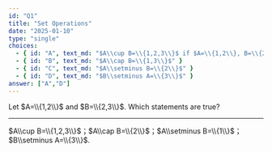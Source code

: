 ```yaml
---
id: "Q1"
title: "Set Operations"
date: "2025-01-10"
type: "single"
choices:
  - { id: "A", text_md: "$A\\cup B=\\{1,2,3\\}$ if $A=\\{1,2\\}, B=\\{2,3\\}$" }
  - { id: "B", text_md: "$A\\cap B=\\{1,3\\}$" }
  - { id: "C", text_md: "$A\\setminus B=\\{2\\}$" }
  - { id: "D", text_md: "$B\\setminus A=\\{3\\}$" }
answer: ["A","D"]
---
```

Let $A=\\{1,2\\}$ and $B=\\{2,3\\}$. Which statements are true?

---
$A\\cup B=\\{1,2,3\\}$；$A\\cap B=\\{2\\}$；$A\\setminus B=\\{1\\}$；$B\\setminus A=\\{3\\}$.